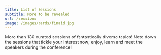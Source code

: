 ```yaml
---
title: List of Sessions
subtitle: More to be revealed
url: /sessions
image: /images/cards/finaid.jpg
---
```


More than 130 curated sessions of fantastically diverse topics! Note down the sessions that tickle your interest now; enjoy, learn and meet the speakers during the conference!
